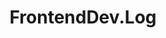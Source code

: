 ---
layout: list
title: FrontendDev.Log
slug: Frontend
sidebar: true
order: 4
description: >
  Anything about Frontend
---